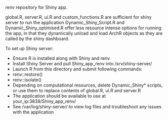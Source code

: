 renv repository for Shiny app.

global.R, server.R, ui.R and custom_functions.R are sufficient for shiny server to run the application
Dynamic_Shiny_Script.R and Dynamic_Shiny_optimised.R offer less resource intense options for running the app, in that they dynamically unload and load ArchR objects as they are called by the shiny dashboard.

To set up Shiny server:
- Ensure R is installed along with Shiny and renv
- Install Shiny Server and pull Shiny_app_renv into /srv/shiny-server/
- Launch R from this directory and submit following commands:
- renv::restore()
- renv::isolate()
- Depending on computational resources, delete Dynamic_Shiny* scripts, or use them to replace contents of global.R, ui.R and server.R
- The application should be available to use at your_ip:3838/Shiny_app_renv/
- See /var/log/shiny-server/ to view log files and troubleshoot any issues with the application
